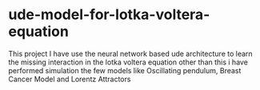 # ude-model-for-lotka-voltera-equation
This project I have use the neural network based ude architecture to learn the missing interaction in the lotka voltera equation other than this i have performed simulation the few models like Oscillating pendulum, Breast Cancer Model and Lorentz Attractors
